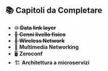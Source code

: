 ## 📚 Capitoli da Completare
- ~~🌐 **Data link layer**~~
- ~~🔌 **Cenni livello fisico**~~
- ~~📡 **Wireless Network**~~
- 🎥 **Multimedia Networking**
- 🖥️ **Zeroconf**
- 🏗️ **Architettura a microservizi**
